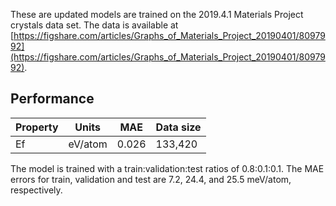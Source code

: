 These are updated models are trained on the 2019.4.1 Materials Project crystals data set. The data is available at [https://figshare.com/articles/Graphs_of_Materials_Project_20190401/8097992](https://figshare.com/articles/Graphs_of_Materials_Project_20190401/8097992).

## Performance

| Property | Units      | MAE   | Data size |
|----------|------------|-------|-----------|
| Ef       | eV/atom    | 0.026 | 133,420   |

The model is trained with a train:validation:test ratios of 0.8:0.1:0.1. The 
MAE errors for train, validation and test are 7.2, 24.4, and 25.5 meV/atom, 
respectively.

